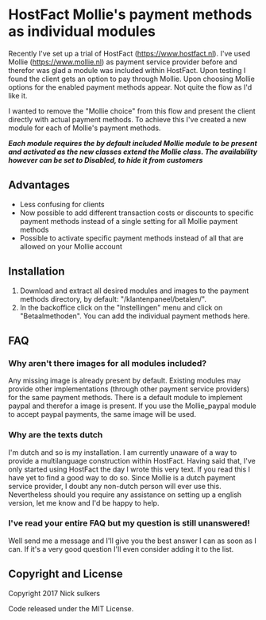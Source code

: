 # HostFact Mollie's payment methods as individual modules
Recently I've set up a trial of HostFact (https://www.hostfact.nl). I've used Mollie (https://www.mollie.nl) as payment service provider before and therefor was glad a module was included within HostFact.
Upon testing I found the client gets an option to pay through Mollie. Upon choosing Mollie options for the enabled payment methods appear.
Not quite the flow as I'd like it.

I wanted to remove the "Mollie choice" from this flow and present the client directly with actual payment methods. To achieve this I've created a new module for each of Mollie's payment methods.

***Each module requires the by default included Mollie module to be present and activated as the new classes extend the Mollie class. The availability however can be set to Disabled, to hide it from customers***

## Advantages
- Less confusing for clients
- Now possible to add different transaction costs or discounts to specific payment methods instead of a single setting for all Mollie payment methods
- Possible to activate specific payment methods instead of all that are allowed on your Mollie account

## Installation
1. Download and extract all desired modules and images to the payment methods directory, by default: "/klantenpaneel/betalen/".
2. In the backoffice click on the "Instellingen" menu and click on "Betaalmethoden". You can add the individual payment methods here.

## FAQ
### Why aren't there images for all modules included?
Any missing image is already present by default. Existing modules may provide other implementations (through other payment service providers) for the same payment methods. There is a default module to implement paypal and therefor a image is present. If you use the Mollie_paypal module to accept paypal payments, the same image will be used.
### Why are the texts dutch
I'm dutch and so is my installation. I am currently unaware of a way to provide a multilanguage construction within HostFact. Having said that, I've only started using HostFact the day I wrote this very text. If you read this I have yet to find a good way to do so.
Since Mollie is a dutch payment service provider, I doubt any non-dutch person will ever use this. Nevertheless should you require any assistance on setting up a english version, let me know and I'd be happy to help.
### I've read your entire FAQ but my question is still unanswered!
Well send me a message and I'll give you the best answer I can as soon as I can. If it's a very good question I'll even consider adding it to the list.

## Copyright and License
Copyright 2017 Nick sulkers

Code released under the MIT License.
